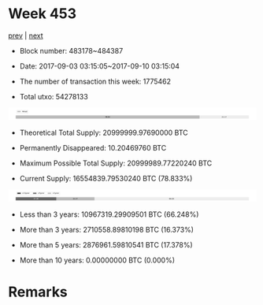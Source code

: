 # Week 453

[prev](week0452.md) | [next](week0454.md)

- Block number: 483178~484387

- Date: 2017-09-03 03:15:05~2017-09-10 03:15:04

- The number of transaction this week: 1775462

- Total utxo: 54278133

![](../images/mined_week0453.png)

- Theoretical Total Supply: 20999999.97690000 BTC

- Permanently Disappeared: 10.20469760 BTC

- Maximum Possible Total Supply: 20999989.77220240 BTC

- Current Supply: 16554839.79530240 BTC (78.833%)

![](../images/year_week0453.png)


- Less than 3 years: 10967319.29909501 BTC (66.248%)

- More than 3 years: 2710558.89810198 BTC (16.373%)

- More than 5 years: 2876961.59810541 BTC (17.378%)

- More than 10 years: 0.00000000 BTC (0.000%)

# Remarks

